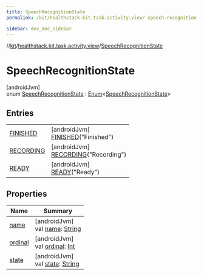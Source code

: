 ```yaml
---
title: SpeechRecognitionState
permalink: /kit/healthstack.kit.task.activity.view/-speech-recognition-state/index.html

sidebar: dev_doc_sidebar
---
```

//[kit](../../../index.html)/[healthstack.kit.task.activity.view](../index.html)/[SpeechRecognitionState](index.html)



# SpeechRecognitionState



[androidJvm]\
enum [SpeechRecognitionState](index.html) : [Enum](https://kotlinlang.org/api/latest/jvm/stdlib/kotlin/-enum/index.html)&lt;[SpeechRecognitionState](index.html)&gt;



## Entries


| | |
|---|---|
| [FINISHED](-f-i-n-i-s-h-e-d/index.html) | [androidJvm]<br>[FINISHED](-f-i-n-i-s-h-e-d/index.html)(&quot;Finished&quot;) |
| [RECORDING](-r-e-c-o-r-d-i-n-g/index.html) | [androidJvm]<br>[RECORDING](-r-e-c-o-r-d-i-n-g/index.html)(&quot;Recording&quot;) |
| [READY](-r-e-a-d-y/index.html) | [androidJvm]<br>[READY](-r-e-a-d-y/index.html)(&quot;Ready&quot;) |


## Properties


| Name | Summary |
|---|---|
| [name](../../healthstack.kit.ui.util/-interaction-type/-n-o-t-h-i-n-g/index.html#-372974862%2FProperties%2F-106109196) | [androidJvm]<br>val [name](../../healthstack.kit.ui.util/-interaction-type/-n-o-t-h-i-n-g/index.html#-372974862%2FProperties%2F-106109196): [String](https://kotlinlang.org/api/latest/jvm/stdlib/kotlin/-string/index.html) |
| [ordinal](../../healthstack.kit.ui.util/-interaction-type/-n-o-t-h-i-n-g/index.html#-739389684%2FProperties%2F-106109196) | [androidJvm]<br>val [ordinal](../../healthstack.kit.ui.util/-interaction-type/-n-o-t-h-i-n-g/index.html#-739389684%2FProperties%2F-106109196): [Int](https://kotlinlang.org/api/latest/jvm/stdlib/kotlin/-int/index.html) |
| [state](state.html) | [androidJvm]<br>val [state](state.html): [String](https://kotlinlang.org/api/latest/jvm/stdlib/kotlin/-string/index.html) |

